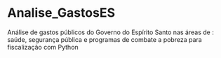 # Analise_GastosES
Análise de gastos públicos do Governo do Espírito Santo nas áreas de : saúde, segurança pública e programas de combate a pobreza para fiscalização com Python 
